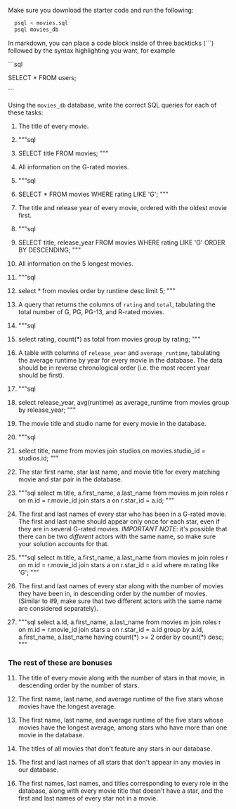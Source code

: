 Make sure you download the starter code and run the following:

```sh
  psql < movies.sql
  psql movies_db
```

In markdown, you can place a code block inside of three backticks (```) followed by the syntax highlighting you want, for example

\```sql

SELECT \* FROM users;

\```

Using the `movies_db` database, write the correct SQL queries for each of these tasks:

1.  The title of every movie.
2.  \"""sql
3.  SELECT title FROM movies;
    \"""

4.  All information on the G-rated movies.
5.  \"""sql
6.  SELECT \* FROM movies WHERE rating LIKE 'G';
    \"""

7.  The title and release year of every movie, ordered with the
    oldest movie first.
8.  \"""sql
9.  SELECT title, release_year FROM movies WHERE rating LIKE 'G' ORDER BY DESCENDING;
    \"""
    
10. All information on the 5 longest movies.
11. \"""sql
12. select \* from movies order by runtime desc limit 5; 
    \"""

13. A query that returns the columns of `rating` and `total`, tabulating the
    total number of G, PG, PG-13, and R-rated movies.
14. \"""sql
15. select rating, count(\*) as total from movies group by rating;
    \"""

16. A table with columns of `release_year` and `average_runtime`,
    tabulating the average runtime by year for every movie in the database. The data should be in reverse chronological order (i.e. the most recent year should be first).
17. \"""sql
18. select release_year, avg(runtime) as average_runtime from movies group by release_year;
    \"""

19. The movie title and studio name for every movie in the
    database.
20. \"""sql
21. select title, name from movies join studios on movies.studio_id = studios.id;
    \"""

22. The star first name, star last name, and movie title for every
    matching movie and star pair in the database.
23. \"""sql
  select m.title, a.first_name, a.last_name from movies m join roles r on m.id = r.movie_id join stars a on r.star_id = a.id;
    \"""

24. The first and last names of every star who has been in a G-rated movie. The first and last name should appear only once for each star, even if they are in several G-rated movies. *IMPORTANT NOTE*: it's possible that there can be two *different* actors with the same name, so make sure your solution accounts for that.
25. \"""sql
select m.title, a.first_name, a.last_name from movies m join roles r on m.id = r.movie_id join stars a on r.star_id = a.id where m.rating like 'G';
    \"""

1.  The first and last names of every star along with the number
    of movies they have been in, in descending order by the number of movies. (Similar to #9, make sure
    that two different actors with the same name are considered separately).
2.  \"""sql
select a.id, a.first_name, a.last_name from movies m join roles r on m.id = r.movie_id join stars a on r.star_id = a.id group by a.id, a.first_name, a.last_name having count(\*) >= 2  order by count(*) desc;
    \"""

### The rest of these are bonuses

11. The title of every movie along with the number of stars in
    that movie, in descending order by the number of stars.

12. The first name, last name, and average runtime of the five
    stars whose movies have the longest average.

13. The first name, last name, and average runtime of the five
    stars whose movies have the longest average, among stars who have more than one movie in the database.

14. The titles of all movies that don't feature any stars in our
    database.

15. The first and last names of all stars that don't appear in any movies in our database.

16. The first names, last names, and titles corresponding to every
    role in the database, along with every movie title that doesn't have a star, and the first and last names of every star not in a movie.
